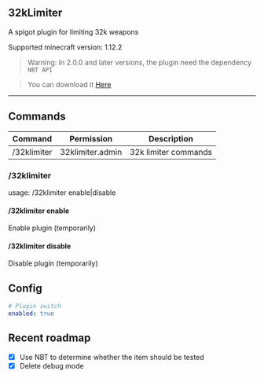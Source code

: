 32kLimiter
---
A spigot plugin for limiting 32k weapons

Supported minecraft version: 1.12.2

> Warning: In 2.0.0 and later versions, the plugin need the dependency `NBT API`

> You can download it [Here](https://www.spigotmc.org/resources/nbt-api.7939/)
---

## Commands
| Command | Permission | Description |
| --- | --- | --- |
| /32klimiter | 32klimiter.admin | 32k limiter commands |

### /32klimiter
usage: /32klimiter enable|disable

#### /32klimiter enable
Enable plugin (temporarily)

#### /32klimiter disable
Disable plugin (temporarily)

## Config
```yaml
# Plugin switch
enabled: true
```

## Recent roadmap
- [x] Use NBT to determine whether the item should be tested
- [x] Delete debug mode